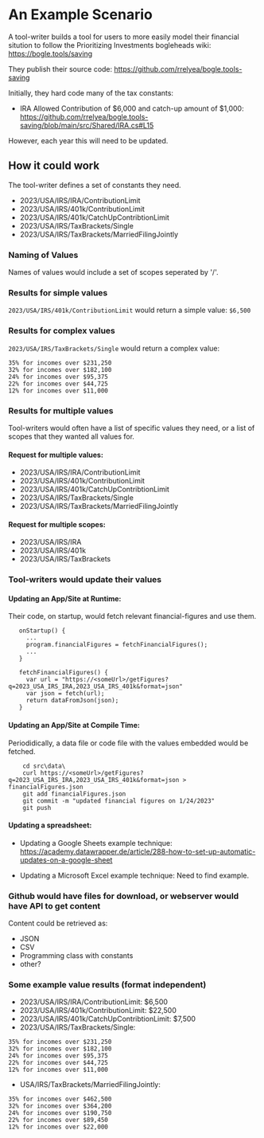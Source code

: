 # An Example Scenario

A tool-writer builds a tool for users to more easily model their financial sitution to follow the Prioritizing Investments bogleheads wiki: https://bogle.tools/saving

They publish their source code: https://github.com/rrelyea/bogle.tools-saving

Initially, they hard code many of the tax constants:

- IRA Allowed Contribution of $6,000 and catch-up amount of $1,000: https://github.com/rrelyea/bogle.tools-saving/blob/main/src/Shared/IRA.cs#L15

However, each year this will need to be updated.

## How it could work

The tool-writer defines a set of constants they need.

- 2023/USA/IRS/IRA/ContributionLimit
- 2023/USA/IRS/401k/ContributionLimit
- 2023/USA/IRS/401k/CatchUpContribtionLimit
- 2023/USA/IRS/TaxBrackets/Single
- 2023/USA/IRS/TaxBrackets/MarriedFilingJointly


### Naming of Values

Names of values would include a set of scopes seperated by '/'.

### Results for simple values

`2023/USA/IRS/401k/ContributionLimit` would return a simple value: `$6,500`

### Results for complex values

`2023/USA/IRS/TaxBrackets/Single` would return a complex value:
```
35% for incomes over $231,250
32% for incomes over $182,100
24% for incomes over $95,375
22% for incomes over $44,725
12% for incomes over $11,000
```

### Results for multiple values

Tool-writers would often have a list of specific values they need, or a list of scopes that they wanted all values for.

#### Request for multiple values:
- 2023/USA/IRS/IRA/ContributionLimit
- 2023/USA/IRS/401k/ContributionLimit
- 2023/USA/IRS/401k/CatchUpContribtionLimit
- 2023/USA/IRS/TaxBrackets/Single
- 2023/USA/IRS/TaxBrackets/MarriedFilingJointly

#### Request for multiple scopes:
- 2023/USA/IRS/IRA
- 2023/USA/IRS/401k
- 2023/USA/IRS/TaxBrackets

### Tool-writers would update their values

#### Updating an App/Site at Runtime:

Their code, on startup, would fetch relevant financial-figures and use them.

```
   onStartup() {
     ...
     program.financialFigures = fetchFinancialFigures();
     ...
   }

   fetchFinancialFigures() {
     var url = "https://<someUrl>/getFigures?q=2023_USA_IRS_IRA,2023_USA_IRS_401k&format=json"
     var json = fetch(url);
     return dataFromJson(json);
   }
```

#### Updating an App/Site at Compile Time:

Periodidically, a data file or code file with the values embedded would be fetched.

```
    cd src\data\
    curl https://<someUrl>/getFigures?q=2023_USA_IRS_IRA,2023_USA_IRS_401k&format=json > financialFigures.json
    git add financialFigures.json
    git commit -m "updated financial figures on 1/24/2023"
    git push
```

#### Updating a spreadsheet:

- Updating a Google Sheets example technique: https://academy.datawrapper.de/article/288-how-to-set-up-automatic-updates-on-a-google-sheet

- Updating a Microsoft Excel example technique: Need to find example.


### Github would have files for download, or webserver would have API to get content

Content could be retrieved as:
- JSON
- CSV
- Programming class with constants
- other?

### Some example value results (format independent)
- 2023/USA/IRS/IRA/ContributionLimit: $6,500
- 2023/USA/IRS/401k/ContributionLimit: $22,500
- 2023/USA/IRS/401k/CatchUpContribtionLimit: $7,500
- 2023/USA/IRS/TaxBrackets/Single: 
```
35% for incomes over $231,250
32% for incomes over $182,100
24% for incomes over $95,375
22% for incomes over $44,725
12% for incomes over $11,000
```
- USA/IRS/TaxBrackets/MarriedFilingJointly: 
```
35% for incomes over $462,500
32% for incomes over $364,200
24% for incomes over $190,750
22% for incomes over $89,450
12% for incomes over $22,000 
```
